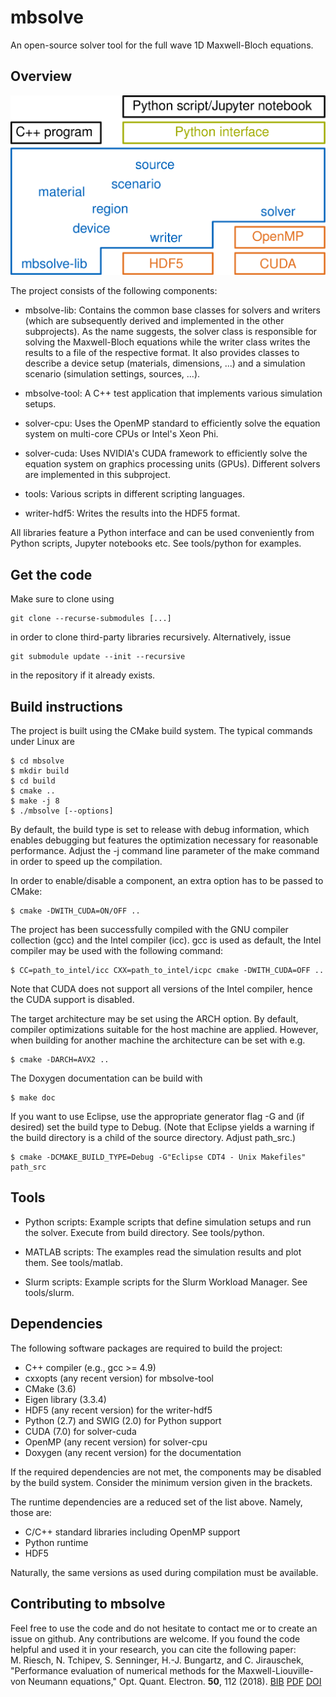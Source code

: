 # mbsolve

An open-source solver tool for the full wave 1D Maxwell-Bloch equations.

## Overview

![mbsolve overview](doc/mbsolve_overview.png)

The project consists of the following components:

 - mbsolve-lib: Contains the common base classes for solvers and writers
   (which are subsequently derived and implemented in the other subprojects).
   As the name suggests, the solver class is responsible for solving the
   Maxwell-Bloch equations while the writer class writes the results to a
   file of the respective format. It also provides classes to describe a
   device setup (materials, dimensions, ...) and a simulation scenario
   (simulation settings, sources, ...).

 - mbsolve-tool: A C++ test application that implements various simulation
   setups.

 - solver-cpu: Uses the OpenMP standard to efficiently solve the equation
   system on multi-core CPUs or Intel's Xeon Phi.

 - solver-cuda: Uses NVIDIA's CUDA framework to efficiently solve the equation
   system on graphics processing units (GPUs). Different solvers are
   implemented in this subproject.

 - tools: Various scripts in different scripting languages.

 - writer-hdf5: Writes the results into the HDF5 format.

All libraries feature a Python interface and can be used conveniently from
Python scripts, Jupyter notebooks etc. See tools/python for examples.

## Get the code

Make sure to clone using

    git clone --recurse-submodules [...]

in order to clone third-party libraries recursively. Alternatively, issue

    git submodule update --init --recursive

in the repository if it already exists.

## Build instructions

The project is built using the CMake build system. The typical commands under
Linux are

    $ cd mbsolve
    $ mkdir build
    $ cd build
    $ cmake ..
    $ make -j 8
    $ ./mbsolve [--options]

By default, the build type is set to release with debug information, which
enables debugging but features the optimization necessary for reasonable
performance. Adjust the -j command line parameter of the make command in
order to speed up the compilation.

In order to enable/disable a component, an extra option has to be passed to
CMake:

    $ cmake -DWITH_CUDA=ON/OFF ..

The project has been successfully compiled with the GNU compiler collection
(gcc) and the Intel compiler (icc). gcc is used as default, the Intel compiler
may be used with the following command:

    $ CC=path_to_intel/icc CXX=path_to_intel/icpc cmake -DWITH_CUDA=OFF ..

Note that CUDA does not support all versions of the Intel compiler, hence the
CUDA support is disabled.

The target architecture may be set using the ARCH option. By default, compiler
optimizations suitable for the host machine are applied. However, when
building for another machine the architecture can be set with e.g.

    $ cmake -DARCH=AVX2 ..

The Doxygen documentation can be build with

    $ make doc

If you want to use Eclipse, use the appropriate generator flag -G and (if
desired) set the build type to Debug. (Note that Eclipse yields a warning if
the build directory is a child of the source directory. Adjust path_src.)

    $ cmake -DCMAKE_BUILD_TYPE=Debug -G"Eclipse CDT4 - Unix Makefiles" path_src

## Tools

 - Python scripts: Example scripts that define simulation setups and run the
   solver. Execute from build directory. See tools/python.

 - MATLAB scripts: The examples read the simulation results and plot them.
   See tools/matlab.

 - Slurm scripts: Example scripts for the Slurm Workload Manager.
   See tools/slurm.

## Dependencies

The following software packages are required to build the project:

 - C++ compiler (e.g., gcc >= 4.9)
 - cxxopts (any recent version) for mbsolve-tool
 - CMake (3.6)
 - Eigen library (3.3.4)
 - HDF5 (any recent version) for the writer-hdf5
 - Python (2.7) and SWIG (2.0) for Python support
 - CUDA (7.0) for solver-cuda
 - OpenMP (any recent version) for solver-cpu
 - Doxygen (any recent version) for the documentation

If the required dependencies are not met, the components may be disabled by
the build system. Consider the minimum version given in the brackets.

The runtime dependencies are a reduced set of the list above. Namely, those
are:

 - C/C++ standard libraries including OpenMP support
 - Python runtime
 - HDF5

Naturally, the same versions as used during compilation must be available.

## Contributing to mbsolve

Feel free to use the code and do not hesitate to contact me or to create an
issue on github. Any contributions are welcome. If you found the code helpful
and used it in your research, you can cite the following paper:<br />
M. Riesch, N. Tchipev, S. Senninger, H.-J. Bungartz, and C. Jirauschek,
"Performance evaluation of numerical methods for the
Maxwell-Liouville-von Neumann equations," Opt. Quant. Electron. <b>50</b>,
112 (2018).
[BIB](https://www.riesch.at/michael/publications/riesch2018oqel.bib)
[PDF](https://www.riesch.at/michael/publications/riesch2018oqel.pdf)
[DOI](http://dx.doi.org/10.1007/s11082-018-1377-4)
